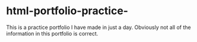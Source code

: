 # html-portfolio-practice-
This is a practice portfolio I have made in just a day. Obviously not all of the information in this portfolio is correct.
